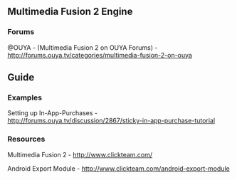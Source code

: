## Multimedia Fusion 2 Engine

### Forums

@OUYA - (Multimedia Fusion 2 on OUYA Forums) - http://forums.ouya.tv/categories/multimedia-fusion-2-on-ouya<br/>

## Guide

### Examples

Setting up In-App-Purchases - http://forums.ouya.tv/discussion/2867/sticky-in-app-purchase-tutorial


### Resources

Multimedia Fusion 2 - http://www.clickteam.com/

Android Export Module - http://www.clickteam.com/android-export-module
